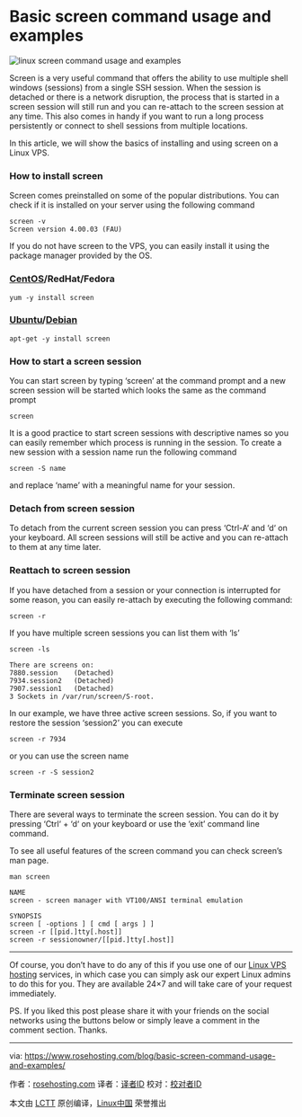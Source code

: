 Basic screen command usage and examples
============================================================


 ![linux screen command usage and examples](https://www.rosehosting.com/blog/wp-content/uploads/2017/02/linux-screen-usage-examples.jpg) 

Screen is a very useful command that offers the ability to use multiple shell windows (sessions) from a single SSH session. When the session is detached or there is a network disruption, the process that is started in a screen session will still run and you can re-attach to the screen session at any time. This also comes in handy if you want to run a long process persistently or connect to shell sessions from multiple locations.

In this article, we will show the basics of installing and using screen on a Linux VPS.

### How to install screen

Screen comes preinstalled on some of the popular distributions. You can check if it is installed on your server using the following command

```
screen -v
Screen version 4.00.03 (FAU)
```

If you do not have screen to the VPS, you can easily install it using the package manager provided by the OS.

### [CentOS][4]/RedHat/Fedora

```
yum -y install screen
```

### [Ubuntu][5]/[Debian][6]

```
apt-get -y install screen
```

### How to start a screen session

You can start screen by typing ‘screen’ at the command prompt and a new screen session will be started which looks the same as the command prompt

```
screen
```

It is a good practice to start screen sessions with descriptive names so you can easily remember which process is running in the session. To create a new session with a session name run the following command

```
screen -S name
```

and replace ‘name’ with a meaningful name for your session.

### Detach from screen session

To detach from the current screen session you can press ‘Ctrl-A‘ and ‘d‘ on your keyboard. All screen sessions will still be active and you can re-attach to them at any time later.

### Reattach to screen session

If you have detached from a session or your connection is interrupted for some reason, you can easily re-attach by executing the following command:

```
screen -r
```

If you have multiple screen sessions you can list them with ‘ls’

```
screen -ls

There are screens on:
7880.session    (Detached)
7934.session2   (Detached)
7907.session1   (Detached)
3 Sockets in /var/run/screen/S-root.
```

In our example, we have three active screen sessions. So, if you want to restore the session ‘session2’ you can execute

```
screen -r 7934
```

or you can use the screen name

```
screen -r -S session2
```

### Terminate screen session

There are several ways to terminate the screen session. You can do it by pressing ‘Ctrl‘ + ‘d‘ on your keyboard or use the ‘exit’ command line command.

To see all useful features of the screen command you can check screen’s man page.

```
man screen

NAME
screen - screen manager with VT100/ANSI terminal emulation

SYNOPSIS
screen [ -options ] [ cmd [ args ] ]
screen -r [[pid.]tty[.host]]
screen -r sessionowner/[[pid.]tty[.host]]
```

* * *

Of course, you don’t have to do any of this if you use one of our [Linux VPS hosting][9] services, in which case you can simply ask our expert Linux admins to do this for you. They are available 24×7 and will take care of your request immediately.

PS. If you liked this post please share it with your friends on the social networks using the buttons below or simply leave a comment in the comment section. Thanks.

--------------------------------------------------------------------------------

via: https://www.rosehosting.com/blog/basic-screen-command-usage-and-examples/

作者：[rosehosting.com][a]
译者：[译者ID](https://github.com/译者ID)
校对：[校对者ID](https://github.com/校对者ID)

本文由 [LCTT](https://github.com/LCTT/TranslateProject) 原创编译，[Linux中国](https://linux.cn/) 荣誉推出

[a]:https://www.rosehosting.com/blog/basic-screen-command-usage-and-examples/
[1]:https://www.rosehosting.com/blog/basic-screen-command-usage-and-examples/
[2]:https://www.rosehosting.com/blog/basic-screen-command-usage-and-examples/#comments
[3]:https://www.rosehosting.com/blog/category/tips-and-tricks/
[4]:https://www.rosehosting.com/centos-vps.html
[5]:https://www.rosehosting.com/ubuntu-vps.html
[6]:https://www.rosehosting.com/debian-vps.html
[7]:https://plus.google.com/share?url=https://www.rosehosting.com/blog/basic-screen-command-usage-and-examples/
[8]:http://www.linkedin.com/shareArticle?mini=true&url=https://www.rosehosting.com/blog/basic-screen-command-usage-and-examples/&title=Basic%20screen%20command%20usage%20and%20examples&summary=Screen%20is%20a%20very%20useful%20command%20that%20offers%20the%20ability%20to%20use%20multiple%20shell%20windows%20(sessions)%20from%20a%20single%20SSH%20session.%20When%20the%20session%20is%20detached%20or%20there%20is%20a%20network%20disruption,%20the%20process%20that%20is%20started%20in%20a%20screen%20session%20will%20still%20run%20and%20you%20can%20re-attach%20to%20the%20...
[9]:https://www.rosehosting.com/linux-vps-hosting.html
